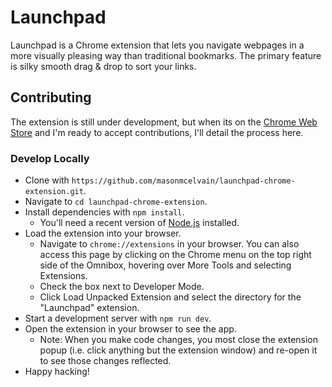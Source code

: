 # Launchpad

Launchpad is a Chrome extension that lets you navigate webpages in a more visually pleasing way than traditional bookmarks. The primary feature is silky smooth drag & drop to sort your links.

## Contributing
The extension is still under development, but when its on the [Chrome Web Store](https://chrome.google.com/webstore/category/extensions) and I'm ready to accept contributions, I'll detail the process here.

### Develop Locally
* Clone with `https://github.com/masonmcelvain/launchpad-chrome-extension.git`.
* Navigate to `cd launchpad-chrome-extension`.
* Install dependencies with `npm install`.
  * You'll need a recent version of [Node.js](https://nodejs.org/en/download/) installed.
* Load the extension into your browser.
  * Navigate to `chrome://extensions` in your browser. You can also access this page by clicking on the Chrome menu on the top right side of the Omnibox, hovering over More Tools and selecting Extensions.
  * Check the box next to Developer Mode.
  * Click Load Unpacked Extension and select the directory for the "Launchpad" extension.
* Start a development server with `npm run dev`.
* Open the extension in your browser to see the app.
  * Note: When you make code changes, you most close the extension popup (i.e. click anything but the extension window) and re-open it to see those changes reflected.
* Happy hacking!
